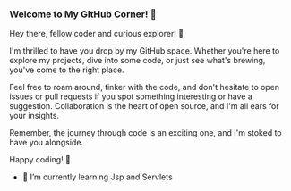 ### Welcome to My GitHub Corner! 👋

Hey there, fellow coder and curious explorer! 🌟

I'm thrilled to have you drop by my GitHub space. Whether you're here to explore my projects, dive into some code, or just see what's brewing, you've come to the right place.

Feel free to roam around, tinker with the code, and don't hesitate to open issues or pull requests if you spot something interesting or have a suggestion. Collaboration is the heart of open source, and I'm all ears for your insights.

Remember, the journey through code is an exciting one, and I'm stoked to have you alongside.

Happy coding! 🚀
- 🌱 I’m currently learning Jsp and Servlets

<!--
**VishwanathRN/VishwanathRN** is a ✨ _special_ ✨ repository because its `README.md` (this file) appears on your GitHub profile.

Here are some ideas to get you started:

- 🔭 I’m currently working on ...
- 🌱 I’m currently learning Jsp and Servlets
- 👯 I’m looking to collaborate on ...
- 🤔 I’m looking for help with ...
- 💬 Ask me about ...
- 📫 How to reach me: ...
- 😄 Pronouns: ...
- ⚡ Fun fact: ...
-->
